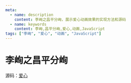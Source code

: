 ```yaml
---
meta:
  - name: description
    content: 李峋之昌平分峋，展示爱心动画效果的实现方法和源码
  - name: keywords
    content: 李峋,昌平分峋,爱心,动画,JavaScript
tags: ["李峋", "爱心", "动画", "JavaScript"]
---
```


# 李峋之昌平分峋

<VideoPlayer src="https://z.wiki/autoupload/2022-11-12/2d24760e7d674a03a3c5da084e80a9d9.屏幕录制2022-11-12%2021.40.43.mov" />

源码：[爱心](https://z.wiki/jsbin/coquxevuko/edit?html,output)
